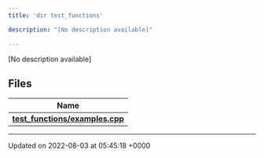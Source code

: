 ```yaml
---
title: 'dir test_functions'

description: "[No description available]"

---
```







[No description available]

## Files

| Name           |
| -------------- |
| **[test_functions/examples.cpp](/documentation/code/gambit_sphinx/files/examples_8cpp/#file-examples.cpp)**  |






-------------------------------

Updated on 2022-08-03 at 05:45:18 +0000
